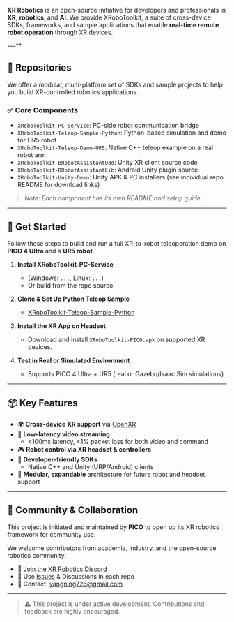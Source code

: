 **XR Robotics** is an open-source initiative for developers and professionals in **XR**, **robotics**, and **AI**. We provide XRoboToolkit, a suite of cross-device SDKs, frameworks, and sample applications that enable **real-time remote robot operation** through XR devices.

---**

## 🧰 Repositories

We offer a modular, multi-platform set of SDKs and sample projects to help you build XR-controlled robotics applications.  

### ✅ Core Components  
- `XRoboToolkit-PC-Service`: PC-side robot communication bridge
- `XRoboToolkit-Teleop-Sample-Python`: Python-based simulation and demo for UR5 robot
- `XRoboToolkit-Teleop-Demo-UR5`: Native C++ teleop example on a real robot arm  
- `XRoboToolkit-BRobotAssistantU3d`: Unity XR client source code  
- `XRoboToolkit-BRobotAssistantLib`: Android Unity plugin source  
- `XRoboToolkit-Unity-Demo`: Unity APK & PC installers (see individual repo README for download links)

> *Note: Each component has its own README and setup guide.*

---

## 🚀 Get Started

Follow these steps to build and run a full XR-to-robot teleoperation demo on **PICO 4 Ultra** and a **UR5 robot**.

1. **Install XRoboToolkit-PC-Service**  
   - (Windows: `...`, Linux: `...`)  
   - Or build from the repo source.

2. **Clone & Set Up Python Teleop Sample**  
   - [XRoboToolkit-Teleop-Sample-Python](https://github.com/XR-Robotics/XRoboToolkit-Teleop-Sample-Python)

3. **Install the XR App on Headset**  
   - Download and install `XRoboToolkit-PICO.apk` on supported XR devices.

4. **Test in Real or Simulated Environment**  
   - Supports PICO 4 Ultra + UR5 (real or Gazebo/Isaac Sim simulations)

---

## 📦 Key Features

- 🌍 **Cross-device XR support** via [OpenXR](https://www.khronos.org/openxr/)
- 📡 **Low-latency video streaming**  
   - <100ms latency, <1% packet loss for both video and command
- 🎮 **Robot control via XR headset & controllers**
- 🧪 **Developer-friendly SDKs**  
   - Native C++ and Unity (URP/Android) clients
- 🧱 **Modular, expandable** architecture for future robot and headset support

---

## 🤝 Community & Collaboration

This project is initiated and maintained by **PICO** to open up its XR robotics framework for community use.

We welcome contributors from academia, industry, and the open-source robotics community.

- 💬 [Join the XR Robotics Discord](https://discord.gg/your-discord-link)
- 🐞 Use [Issues](https://github.com/XR-Robotics/XRoboToolkit/issues) & Discussions in each repo
- 📩 Contact: [yangning726@gmail.com](mailto:yangning726@gmail.com)

---

> ⚠️ This project is under active development. Contributions and feedback are highly encouraged.
